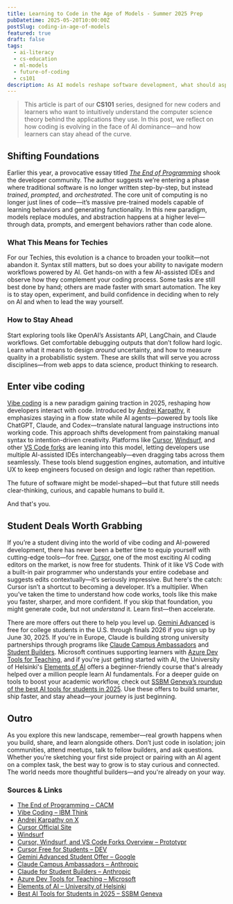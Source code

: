 ```yaml
---
title: Learning to Code in the Age of Models - Summer 2025 Prep
pubDatetime: 2025-05-20T10:00:00Z
postSlug: coding-in-age-of-models
featured: true
draft: false
tags:
  - ai-literacy
  - cs-education
  - ml-models
  - future-of-coding
  - cs101
description: As AI models reshape software development, what should aspiring coders focus on in 2025? This post explores key shifts and practical advice for staying relevant.
---
```


> This article is part of our **CS101** series, designed for new coders and learners who want to intuitively understand the computer science theory behind the applications they use. In this post, we reflect on how coding is evolving in the face of AI dominance—and how learners can stay ahead of the curve.

## Shifting Foundations

Earlier this year, a provocative essay titled [_The End of Programming_](https://cacm.acm.org/opinion/the-end-of-programming/) shook the developer community. The author suggests we’re entering a phase where traditional software is no longer written step-by-step, but instead _trained_, _prompted_, and _orchestrated_. The core unit of computing is no longer just lines of code—it’s massive pre-trained models capable of learning behaviors and generating functionality. In this new paradigm, models replace modules, and abstraction happens at a higher level—through data, prompts, and emergent behaviors rather than code alone.

### What This Means for Techies

For our Techies, this evolution is a chance to broaden your toolkit—not abandon it. Syntax still matters, but so does your ability to navigate modern workflows powered by AI. Get hands-on with a few AI-assisted IDEs and observe how they complement your coding process. Some tasks are still best done by hand; others are made faster with smart automation. The key is to stay open, experiment, and build confidence in deciding when to rely on AI and when to lead the way yourself.

### How to Stay Ahead

Start exploring tools like OpenAI’s Assistants API, LangChain, and Claude workflows. Get comfortable debugging outputs that don’t follow hard logic. Learn what it means to design _around_ uncertainty, and how to measure quality in a probabilistic system. These are skills that will serve you across disciplines—from web apps to data science, product thinking to research.

## Enter vibe coding

[Vibe coding](https://www.ibm.com/think/topics/vibe-coding) is a new paradigm gaining traction in 2025, reshaping how developers interact with code. Introduced by [Andrej Karpathy](https://twitter.com/karpathy), it emphasizes staying in a flow state while AI agents—powered by tools like ChatGPT, Claude, and Codex—translate natural language instructions into working code. This approach shifts development from painstaking manual syntax to intention-driven creativity. Platforms like [Cursor](https://www.cursor.so), [Windsurf](https://windsurf.com/), and other [VS Code forks](https://prototypr.io/note/vibe-coding-cursor-windsurf-slot-machine) are leaning into this model, letting developers use multiple AI-assisted IDEs interchangeably—even dragging tabs across them seamlessly. These tools blend suggestion engines, automation, and intuitive UX to keep engineers focused on design and logic rather than repetition.

The future of software might be model-shaped—but that future still needs clear-thinking, curious, and capable humans to build it.

And that's you.

## Student Deals Worth Grabbing

If you’re a student diving into the world of vibe coding and AI-powered development, there has never been a better time to equip yourself with cutting-edge tools—for free. [Cursor](https://dev.to/code42cate/cursor-is-now-free-for-students-1h72), one of the most exciting AI coding editors on the market, is now free for students. Think of it like VS Code with a built-in pair programmer who understands your entire codebase and suggests edits contextually—it’s seriously impressive. But here's the catch: Cursor isn’t a shortcut to becoming a developer. It’s a multiplier. When you’ve taken the time to understand how code works, tools like this make you faster, sharper, and more confident. If you skip that foundation, you might generate code, but not _understand_ it. Learn first—then accelerate.

There are more offers out there to help you level up. [Gemini Advanced](https://gemini.google/students/?hl=en) is free for college students in the U.S. through finals 2026 if you sign up by June 30, 2025. If you're in Europe, Claude is building strong university partnerships through programs like [Claude Campus Ambassadors](https://www.anthropic.com/contact-sales/claude-campus-ambassadors) and [Student Builders](https://www.anthropic.com/contact-sales/for-student-builders). Microsoft continues supporting learners with [Azure Dev Tools for Teaching](https://azureforeducation.microsoft.com/devtools), and if you're just getting started with AI, the University of Helsinki's [Elements of AI](https://www.elementsofai.com/) offers a beginner-friendly course that's already helped over a million people learn AI fundamentals. For a deeper guide on tools to boost your academic workflow, check out [SSBM Geneva’s roundup of the best AI tools for students in 2025](https://www.ssbm.ch/best-ai-tools-for-students-in-2025/). Use these offers to build smarter, ship faster, and stay ahead—your journey is just beginning.

## Outro

As you explore this new landscape, remember—real growth happens when you build, share, and learn alongside others. Don’t just code in isolation; join communities, attend meetups, talk to fellow builders, and ask questions. Whether you're sketching your first side project or pairing with an AI agent on a complex task, the best way to grow is to stay curious and connected. The world needs more thoughtful builders—and you're already on your way.

### Sources & Links

- [The End of Programming – CACM](https://cacm.acm.org/opinion/the-end-of-programming/)
- [Vibe Coding – IBM Think](https://www.ibm.com/think/topics/vibe-coding)
- [Andrej Karpathy on X](https://twitter.com/karpathy)
- [Cursor Official Site](https://www.cursor.so)
- [Windsurf](https://windsurf.com/)
- [Cursor, Windsurf, and VS Code Forks Overview – Prototypr](https://prototypr.io/note/vibe-coding-cursor-windsurf-slot-machine)
- [Cursor Free for Students – DEV](https://dev.to/code42cate/cursor-is-now-free-for-students-1h72)
- [Gemini Advanced Student Offer – Google](https://gemini.google/students/?hl=en)
- [Claude Campus Ambassadors – Anthropic](https://www.anthropic.com/contact-sales/claude-campus-ambassadors)
- [Claude for Student Builders – Anthropic](https://www.anthropic.com/contact-sales/for-student-builders)
- [Azure Dev Tools for Teaching – Microsoft](https://azureforeducation.microsoft.com/devtools)
- [Elements of AI – University of Helsinki](https://www.elementsofai.com/)
- [Best AI Tools for Students in 2025 – SSBM Geneva](https://www.ssbm.ch/best-ai-tools-for-students-in-2025/)
